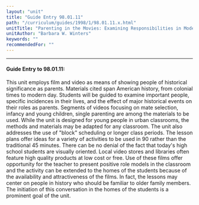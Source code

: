 ```yaml
---
layout: "unit"
title: "Guide Entry 98.01.11"
path: "/curriculum/guides/1998/1/98.01.11.x.html"
unitTitle: "Parenting in the Movies: Examining Responsibilities in Modern American Films"
unitAuthor: "Barbara W. Winters"
keywords: ""
recommendedFor: ""
---
```

<body>
<hr/>
<h4>
Guide Entry to 98.01.11:
</h4>
This unit employs film and video as means of showing people of historical significance as parents.  Materials cited span American history, from colonial times to modern day.  Students will be guided to examine important people, specific incidences in their lives, and the effect of major historical events on their roles as parents.  Segments of videos focusing on mate selection, infancy and young children, single parenting are among the materials to be used.  While the unit is designed for young people in urban classrooms, the methods and materials may be adapted for any classroom.  The unit also addresses the use of "block" scheduling or longer class periods.  The lesson plans offer ideas for a variety of activities to be used in 90 rather than the traditional 45 minutes.  There can be no denial of the fact that today's high school students are visually oriented.  Local video stores and libraries often feature high quality products at low cost or free.  Use of these films offer opportunity for the teacher to present positive role models in the classroom and the activity can be extended to the homes of the students because of the availability and attractiveness of the films.  In fact, the lessons may center on people in history who should be familiar to older family members.  The initiation of this conversation in the homes of the students is a prominent goal of the unit.
</body>